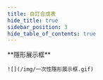 ```yaml
---
title: 自訂合成表
hide_title: true
sidebar_position: 3
hide_table_of_contents: true
---
```


<div style={{ textAlign: "center" }}>
    **隱形展示框**

    ![](/img/一次性隱形展示框.gif)
</div>